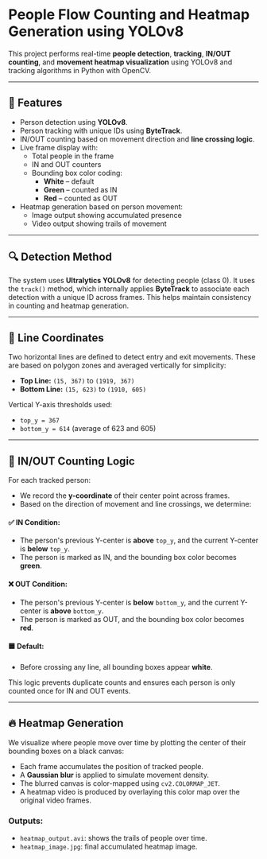 # People Flow Counting and Heatmap Generation using YOLOv8

This project performs real-time **people detection**, **tracking**, **IN/OUT counting**, and **movement heatmap visualization** using YOLOv8 and tracking algorithms in Python with OpenCV.

---

## 📌 Features

- Person detection using **YOLOv8**.
- Person tracking with unique IDs using **ByteTrack**.
- IN/OUT counting based on movement direction and **line crossing logic**.
- Live frame display with:
  - Total people in the frame
  - IN and OUT counters
  - Bounding box color coding:
    - **White** – default
    - **Green** – counted as IN
    - **Red** – counted as OUT
- Heatmap generation based on person movement:
  - Image output showing accumulated presence
  - Video output showing trails of movement

---

## 🔍 Detection Method

The system uses **Ultralytics YOLOv8** for detecting people (class 0). It uses the `track()` method, which internally applies **ByteTrack** to associate each detection with a unique ID across frames. This helps maintain consistency in counting and heatmap generation.

---

## 📏 Line Coordinates

Two horizontal lines are defined to detect entry and exit movements. These are based on polygon zones and averaged vertically for simplicity:

- **Top Line:** `(15, 367)` to `(1919, 367)`
- **Bottom Line:** `(15, 623)` to `(1910, 605)`

Vertical Y-axis thresholds used:
- `top_y = 367`
- `bottom_y = 614` (average of 623 and 605)

---

## 🔁 IN/OUT Counting Logic

For each tracked person:

- We record the **y-coordinate** of their center point across frames.
- Based on the direction of movement and line crossings, we determine:

#### ✅ IN Condition:
- The person's previous Y-center is **above** `top_y`, and the current Y-center is **below** `top_y`.
- The person is marked as IN, and the bounding box color becomes **green**.

#### ❌ OUT Condition:
- The person's previous Y-center is **below** `bottom_y`, and the current Y-center is **above** `bottom_y`.
- The person is marked as OUT, and the bounding box color becomes **red**.

#### 🟦 Default:
- Before crossing any line, all bounding boxes appear **white**.

This logic prevents duplicate counts and ensures each person is only counted once for IN and OUT events.

---

## 🔥 Heatmap Generation

We visualize where people move over time by plotting the center of their bounding boxes on a black canvas:

- Each frame accumulates the position of tracked people.
- A **Gaussian blur** is applied to simulate movement density.
- The blurred canvas is color-mapped using `cv2.COLORMAP_JET`.
- A heatmap video is produced by overlaying this color map over the original video frames.

### Outputs:
- `heatmap_output.avi`: shows the trails of people over time.
- `heatmap_image.jpg`: final accumulated heatmap image.

